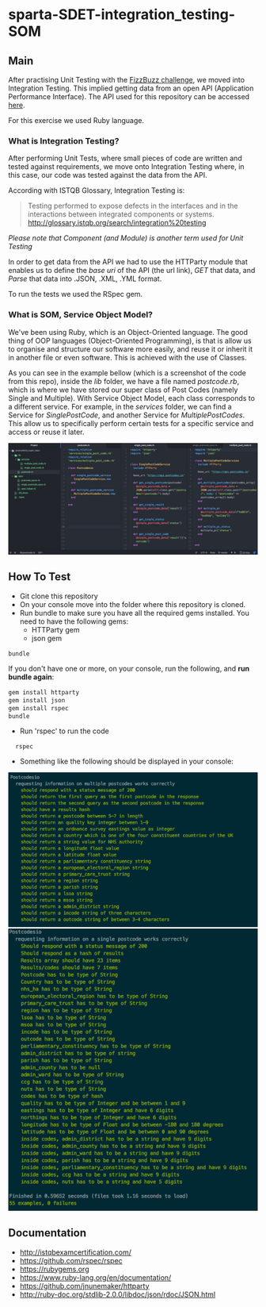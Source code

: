 # sparta-SDET-integration_testing-SOM

## Main
After practising Unit Testing with the [FizzBuzz challenge](https://github.com/coding-sue-true/sparta-SDET-unit_testing-fizzbuzz), we moved into Integration Testing.
This implied getting data from an open API (Application Performance Interface). The API used for this repository can be accessed [here](https://api.postcodes.io).

For this exercise we used Ruby language.

### What is Integration Testing?
After performing Unit Tests, where small pieces of code are written and tested against requirements, we move onto Integration Testing where, in this case, our code was tested against the data from the API.

According with ISTQB Glossary, Integration Testing is:

> Testing performed to expose defects in the interfaces and in the interactions between integrated components or systems.
>http://glossary.istqb.org/search/integration%20testing

_Please note that Component (and Module) is another term used for Unit Testing_

In order to get data from the API we had to use the HTTParty module that enables us to define the _base uri_ of the API (the url link), _GET_ that data, and _Parse_ that data into .JSON, .XML, .YML format.

To run the tests we used the RSpec gem.

### What is SOM, Service Object Model?
We've been using Ruby, which is an Object-Oriented language. The good thing of OOP languages (Object-Oriented Programming), is that is allow us to organise and structure our software more easily, and reuse it or inherit it in another file or even software.
This is achieved with the use of Classes.

As you can see in the example bellow (which is a screenshot of the code from this repo), inside the _lib_ folder, we have a file named _postcode.rb_, which is where we have stored our super class of Post Codes (namely Single and Multiple).
With Service Object Model, each class corresponds to a different service.
For example, in the _services_ folder, we can find a Service for _SinglePostCode_, and another Service for _MultiplePostCodes_.
This allow us to specifically perform certain tests for a specific service and access or reuse it later.

![SOM](/images/som.png)


## How To Test
- Git clone this repository
- On your console move into the folder where this repository is cloned.
- Run bundle to make sure you have all the required gems installed. You need to have the following gems:
  - HTTParty gem
  - json gem

```
bundle
```
If you don't have one or more, on your console, run the following, and **run bundle again**:
```
gem install httparty
gem install json
gem install rspec
bundle
```
- Run 'rspec' to run the code
```
  rspec
```
- Something like the following should be displayed in your console:

![MultiplePostCodes](/images/multiple_pc.png)
![SinglePostCode](/images/single_pc.png)

## Documentation
- http://istqbexamcertification.com/
- https://github.com/rspec/rspec
- https://rubygems.org
- https://www.ruby-lang.org/en/documentation/
- https://github.com/jnunemaker/httparty
- http://ruby-doc.org/stdlib-2.0.0/libdoc/json/rdoc/JSON.html
